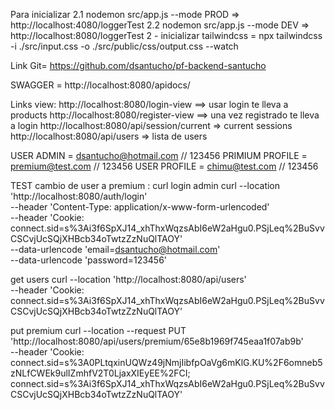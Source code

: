 Para inicializar 
2.1 nodemon src/app.js --mode PROD => http://localhost:4080/loggerTest
2.2 nodemon src/app.js --mode DEV  => http://localhost:8080/loggerTest
2 - inicializar tailwindcss = npx tailwindcss -i ./src/input.css -o ./src/public/css/output.css --watch


Link Git= https://github.com/dsantucho/pf-backend-santucho

SWAGGER = http://localhost:8080/apidocs/


Links view:
http://localhost:8080/login-view ==> usar login te lleva a products
http://localhost:8080/register-view ==> una vez registrado te lleva a login
http://localhost:8080/api/session/current => current sessions
http://localhost:8080/api/users => lista de users

USER ADMIN = dsantucho@hotmail.com // 123456
PRIMIUM PROFILE = premium@test.com // 123456
USER PROFILE = chimu@test.com // 123456

TEST cambio de user a premium : 
curl login admin
curl --location 'http://localhost:8080/auth/login' \
--header 'Content-Type: application/x-www-form-urlencoded' \
--header 'Cookie: connect.sid=s%3Ai3f6SpXJ14_xhThxWqzsAbI6eW2aHgu0.PSjLeq%2BuSvvCSCvjUcSQjXHBcb34oTwtzZzNuQlTAOY' \
--data-urlencode 'email=dsantucho@hotmail.com' \
--data-urlencode 'password=123456'

get users 
curl --location 'http://localhost:8080/api/users' \
--header 'Cookie: connect.sid=s%3Ai3f6SpXJ14_xhThxWqzsAbI6eW2aHgu0.PSjLeq%2BuSvvCSCvjUcSQjXHBcb34oTwtzZzNuQlTAOY'

put premium
curl --location --request PUT 'http://localhost:8080/api/users/premium/65e8b1969f745eaa1f07ab9b' \
--header 'Cookie: connect.sid=s%3A0PLtqxinUQWz49jNmjIibfpOaVg6mKlG.KU%2F6omneb5zNLfCWEk9ulIZmhfV2T0LjaxXIEyEE%2FCI; connect.sid=s%3Ai3f6SpXJ14_xhThxWqzsAbI6eW2aHgu0.PSjLeq%2BuSvvCSCvjUcSQjXHBcb34oTwtzZzNuQlTAOY'